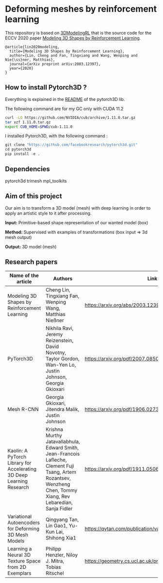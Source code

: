 # Deforming meshes by reinforcement learning

This repository is based on [3DModelingRL](https://github.com/clinplayer/3DModelingRL) that is the source code for the ECCV 2020 paper [Modeling 3D Shapes by Reinforcement Learning](https://arxiv.org/abs/2003.12397).

```
@article{lin2020modeling,
  title={Modeling 3D Shapes by Reinforcement Learning},
  author={Lin, Cheng and Fan, Tingxiang and Wang, Wenping and Nie{\ss}ner, Matthias},
  journal={arXiv preprint arXiv:2003.12397},
  year={2020}
}
```


## How to install Pytorch3D ?

Everything is explained in the [README](https://github.com/facebookresearch/pytorch3d/blob/master/INSTALL.md) of the pytorch3D lib.

The following command are for my GC only with CUDA 11.2

```bash
curl -LO https://github.com/NVIDIA/cub/archive/1.11.0.tar.gz
tar xzf 1.11.0.tar.gz
export CUB_HOME=$PWD/cub-1.11.0
```

I installed Pytorch3D, with the following command :

```python
git clone "https://github.com/facebookresearch/pytorch3d.git"
cd pytorch3d
pip install -e .
```

## Dependencies

pytorch3d
trimesh
mpl_toolkits

## Aim of this project

Our aim is to transform a 3D model (mesh) with deep learning in order to apply an artistic style to it after processing.

**Input:**
Primitive-based shape representation of our wanted model (box)

**Method:** 
Supervised with examples of transformations (box input => 3d mesh output)

**Output:**
3D model (mesh)

## Research papers

Name of the article| Authors | Link
--- | --- | --- |
Modeling 3D Shapes by Reinforcement Learning | Cheng Lin, Tingxiang Fan, Wenping Wang, Matthias Nießner | https://arxiv.org/abs/2003.12397 |
PyTorch3D | Nikhila Ravi, Jeremy Reizenstein, David Novotny, Taylor Gordon, Wan-Yen Lo, Justin Johnson, Georgia Gkioxari | https://arxiv.org/pdf/2007.08501.pdf |
Mesh R-CNN | Georgia Gkioxari, Jitendra Malik, Justin Johnson | https://arxiv.org/pdf/1906.02739.pdf |
Kaolin: A PyTorch Library for Accelerating 3D Deep Learning Research | Krishna Murthy Jatavallabhula, Edward Smith, Jean-Francois Lafleche, Clement Fuji Tsang, Artem Rozantsev, Wenzheng Chen, Tommy Xiang, Rev Lebaredian, Sanja Fidler | https://arxiv.org/pdf/1911.05063.pdf |
Variational Autoencoders for Deforming 3D Mesh Models | Qingyang Tan, Lin Gao1, Yu-Kun Lai, Shihong Xia1 | https://qytan.com/publication/vae/ |
Learning a Neural 3D Texture Space from 2D Exemplars | Philipp Henzler, Niloy J. Mitra, Tobias Ritschel | https://geometry.cs.ucl.ac.uk/projects/2020/neuraltexture/ |
